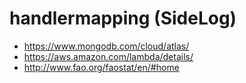 # handlermapping (SideLog)

* <https://www.mongodb.com/cloud/atlas/>
* <https://aws.amazon.com/lambda/details/>
* <http://www.fao.org/faostat/en/#home>
